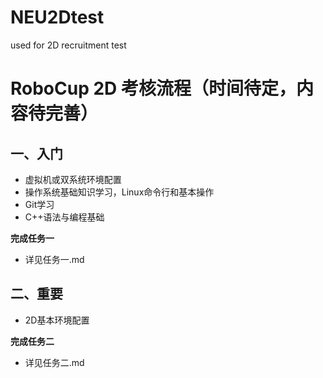 # NEU2Dtest
used for 2D recruitment test
# RoboCup 2D 考核流程（时间待定，内容待完善）



## 一、入门

- 虚拟机或双系统环境配置
- 操作系统基础知识学习，Linux命令行和基本操作
- Git学习
- C++语法与编程基础

**完成任务一**
- 详见任务一.md

## 二、重要

- 2D基本环境配置

**完成任务二**
- 详见任务二.md





